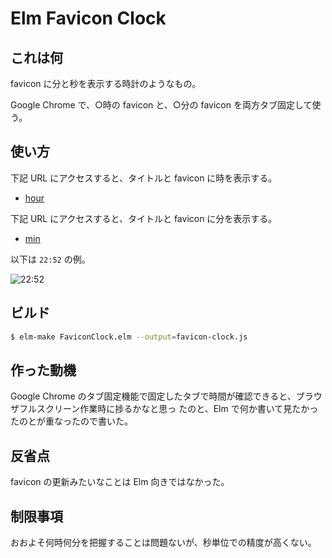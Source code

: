 # Elm Favicon Clock

## これは何

favicon に分と秒を表示する時計のようなもの。

Google Chrome で、○時の favicon と、○分の favicon を両方タブ固定して使う。

## 使い方

下記 URL にアクセスすると、タイトルと favicon に時を表示する。

- [hour](https://taiju.github.io/elm-favicon-clock/#hour)

下記 URL にアクセスすると、タイトルと favicon に分を表示する。

- [min](https://taiju.github.io/elm-favicon-clock/#min)

以下は `22:52` の例。

![22:52](https://taiju.github.io/elm-favicon-clock/artwork/artwork.png)

## ビルド

```sh
$ elm-make FaviconClock.elm --output=favicon-clock.js
```

## 作った動機

Google Chrome のタブ固定機能で固定したタブで時間が確認できると、ブラウザフルスクリーン作業時に捗るかなと思っ
たのと、Elm で何か書いて見たかったのとが重なったので書いた。

## 反省点

favicon の更新みたいなことは Elm 向きではなかった。

## 制限事項

おおよそ何時何分を把握することは問題ないが、秒単位での精度が高くない。
